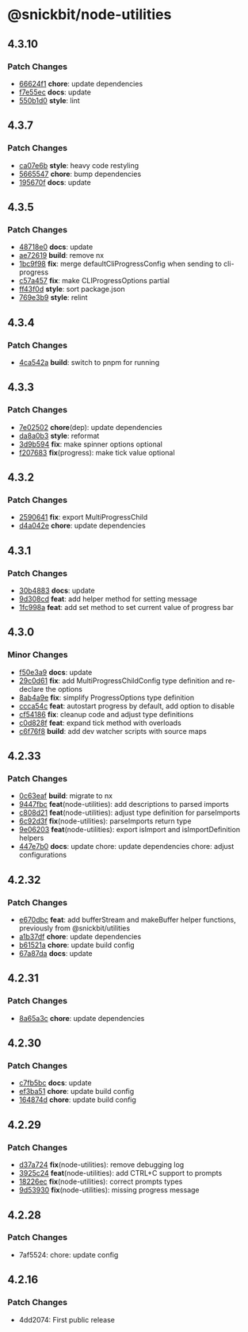 # @snickbit/node-utilities

## 4.3.10

### Patch Changes

- [66624f1](https://github.com/snickbit/snickbit.js/commit/66624f1) **chore**:  update dependencies
- [f7e55ec](https://github.com/snickbit/snickbit.js/commit/f7e55ec) **docs**:  update
- [550b1d0](https://github.com/snickbit/snickbit.js/commit/550b1d0) **style**:  lint

## 4.3.7

### Patch Changes

- [ca07e6b](https://github.com/snickbit/snickbit.js/commit/ca07e6b) **style**:  heavy code restyling
- [5665547](https://github.com/snickbit/snickbit.js/commit/5665547) **chore**:  bump dependencies
- [195670f](https://github.com/snickbit/snickbit.js/commit/195670f) **docs**:  update

## 4.3.5

### Patch Changes

- [48718e0](https://github.com/snickbit/snickbit.js/commit/48718e0) **docs**:  update
- [ae72619](https://github.com/snickbit/snickbit.js/commit/ae72619) **build**:  remove nx
- [1bc9f98](https://github.com/snickbit/snickbit.js/commit/1bc9f98) **fix**:  merge defaultCliProgressConfig when sending to cli-progress
- [c57a457](https://github.com/snickbit/snickbit.js/commit/c57a457) **fix**:  make CLIProgressOptions partial
- [ff43f0d](https://github.com/snickbit/snickbit.js/commit/ff43f0d) **style**:  sort package.json
- [769e3b9](https://github.com/snickbit/snickbit.js/commit/769e3b9) **style**:  relint

## 4.3.4

### Patch Changes

- [4ca542a](https://github.com/snickbit/snickbit.js/commit/4ca542a) **build**:  switch to pnpm for running

## 4.3.3

### Patch Changes

- [7e02502](https://github.com/snickbit/snickbit.js/commit/7e02502) **chore**(dep):  update dependencies
- [da8a0b3](https://github.com/snickbit/snickbit.js/commit/da8a0b3) **style**:  reformat
- [3d9b594](https://github.com/snickbit/snickbit.js/commit/3d9b594) **fix**:  make spinner options optional
- [f207683](https://github.com/snickbit/snickbit.js/commit/f207683) **fix**(progress):  make tick value optional

## 4.3.2

### Patch Changes

- [2590641](https://github.com/snickbit/snickbit.js/commit/2590641) **fix**:  export MultiProgressChild
- [d4a042e](https://github.com/snickbit/snickbit.js/commit/d4a042e) **chore**:  update dependencies

## 4.3.1

### Patch Changes

- [30b4883](https://github.com/snickbit/snickbit.js/commit/30b4883) **docs**:  update
- [9d308cd](https://github.com/snickbit/snickbit.js/commit/9d308cd) **feat**:  add helper method for setting message
- [1fc998a](https://github.com/snickbit/snickbit.js/commit/1fc998a) **feat**:  add set method to set current value of progress bar

## 4.3.0

### Minor Changes

- [f50e3a9](https://github.com/snickbit/snickbit.js/commit/f50e3a9) **docs**:  update
- [29c0d61](https://github.com/snickbit/snickbit.js/commit/29c0d61) **fix**:  add MultiProgressChildConfig type definition and re-declare the options
- [8ab4a9e](https://github.com/snickbit/snickbit.js/commit/8ab4a9e) **fix**:  simplify ProgressOptions type definition
- [ccca54c](https://github.com/snickbit/snickbit.js/commit/ccca54c) **feat**:  autostart progress by default, add option to disable
- [cf54186](https://github.com/snickbit/snickbit.js/commit/cf54186) **fix**:  cleanup code and adjust type definitions
- [c0d828f](https://github.com/snickbit/snickbit.js/commit/c0d828f) **feat**:  expand tick method with overloads
- [c6f76f8](https://github.com/snickbit/snickbit.js/commit/c6f76f8) **build**:  add dev watcher scripts with source maps

## 4.2.33

### Patch Changes

- [0c63eaf](https://github.com/snickbit/snickbit.js/commit/0c63eaf) **build**:  migrate to nx
- [9447fbc](https://github.com/snickbit/snickbit.js/commit/9447fbc) **feat**(node-utilities):  add descriptions to parsed imports
- [c808d21](https://github.com/snickbit/snickbit.js/commit/c808d21) **feat**(node-utilities):  adjust type definition for parseImports
- [6c92d3f](https://github.com/snickbit/snickbit.js/commit/6c92d3f) **fix**(node-utilities):  parseImports return type
- [9e06203](https://github.com/snickbit/snickbit.js/commit/9e06203) **feat**(node-utilities):  export isImport and isImportDefinition helpers
- [447e7b0](https://github.com/snickbit/snickbit.js/commit/447e7b0) **docs**:  update chore: update dependencies chore: adjust configurations

## 4.2.32

### Patch Changes

- [e670dbc](https://github.com/snickbit/snickbit.js/commit/e670dbc) **feat**:  add bufferStream and makeBuffer helper functions, previously from @snickbit/utilities
- [a1b37df](https://github.com/snickbit/snickbit.js/commit/a1b37df) **chore**:  update dependencies
- [b61521a](https://github.com/snickbit/snickbit.js/commit/b61521a) **chore**:  update build config
- [67a87da](https://github.com/snickbit/snickbit.js/commit/67a87da) **docs**:  update

## 4.2.31

### Patch Changes

- [8a65a3c](https://github.com/snickbit/snickbit.js/commit/8a65a3c) **chore**:  update dependencies

## 4.2.30

### Patch Changes

- [c7fb5bc](https://github.com/snickbit/snickbit.js/commit/c7fb5bc) **docs**:  update
- [ef3ba51](https://github.com/snickbit/snickbit.js/commit/ef3ba51) **chore**:  update build config
- [164874d](https://github.com/snickbit/snickbit.js/commit/164874d) **chore**:  update build config

## 4.2.29

### Patch Changes

- [d37a724](https://github.com/snickbit/snickbit.js/commit/d37a724) **fix**(node-utilities):  remove debugging log
- [3925c24](https://github.com/snickbit/snickbit.js/commit/3925c24) **feat**(node-utilities):  add CTRL+C support to prompts
- [18226ec](https://github.com/snickbit/snickbit.js/commit/18226ec) **fix**(node-utilities):  correct prompts types
- [9d53930](https://github.com/snickbit/snickbit.js/commit/9d53930) **fix**(node-utilities):  missing progress message

## 4.2.28

### Patch Changes

- 7af5524: chore: update config

## 4.2.16

### Patch Changes

- 4dd2074: First public release
